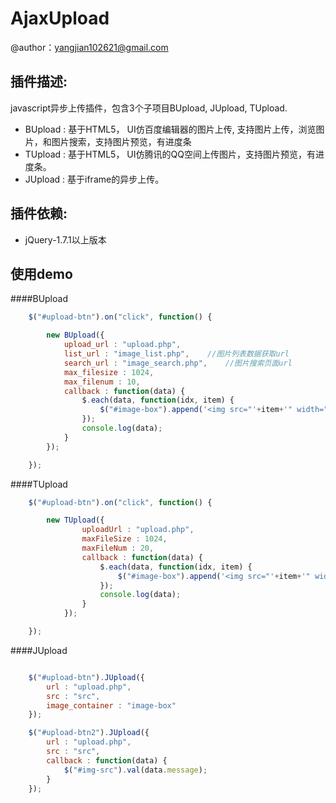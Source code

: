 AjaxUpload
========
>
@author：yangjian102621@gmail.com<br />

插件描述:
--------
javascript异步上传插件，包含3个子项目BUpload, JUpload, TUpload.
* BUpload : 基于HTML5， UI仿百度编辑器的图片上传, 支持图片上传，浏览图片，和图片搜索，支持图片预览，有进度条
* TUpload : 基于HTML5， UI仿腾讯的QQ空间上传图片，支持图片预览，有进度条。
* JUpload : 基于iframe的异步上传。


插件依赖:
-------
* jQuery-1.7.1以上版本

使用demo
------
####BUpload
```javascript
	$("#upload-btn").on("click", function() {

		new BUpload({
			upload_url : "upload.php",
			list_url : "image_list.php",	//图片列表数据获取url
			search_url : "image_search.php",	//图片搜索页面url
			max_filesize : 1024,
			max_filenum : 10,
			callback : function(data) {
				$.each(data, function(idx, item) {
					$("#image-box").append('<img src="'+item+'" width="200" />');
				});
				console.log(data);
			}
		});

	});
```

####TUpload
```javascript
	$("#upload-btn").on("click", function() {

		new TUpload({
				uploadUrl : "upload.php",
				maxFileSize : 1024,
				maxFileNum : 20,
				callback : function(data) {
					$.each(data, function(idx, item) {
						$("#image-box").append('<img src="'+item+'" width="200" />');
					});
					console.log(data);
				}
			});

	});
```

####JUpload
```javascript

    $("#upload-btn").JUpload({
		url : "upload.php",
		src : "src",
		image_container : "image-box"
	});

	$("#upload-btn2").JUpload({
		url : "upload.php",
		src : "src",
		callback : function(data) {
			$("#img-src").val(data.message);
		}
	});
```